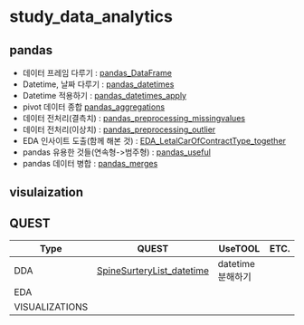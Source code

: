 # study_data_analytics

## pandas
- 데이터 프레임 다루기 : [pandas_DataFrame](https://github.com/skymined/study_data_analytics/blob/main/docs/pandas/02_pandas_DataFrame.ipynb)
- Datetime, 날짜 다루기 : [pandas_datetimes](https://github.com/skymined/study_data_analytics/blob/main/docs/pandas/03_pandas_datetimes.ipynb)
- Datetime 적용하기 : [pandas_datetimes_apply](https://github.com/skymined/study_data_analytics/blob/main/docs/pandas/04_pandas_datetimes_apply.py)
- pivot 데이터 종합 [pandas_aggregations](https://github.com/skymined/study_data_analytics/blob/main/docs/pandas/05_pandas_aggregations.ipynb)
- 데이터 전처리(결측치) : [pandas_preprocessing_missingvalues](https://github.com/skymined/study_data_analytics/blob/main/docs/pandas/07_pandas_preprocessing_missingvalues.ipynb)
- 데이터 전처리(이상치) : [pandas_preprocessing_outlier](https://github.com/skymined/study_data_analytics/blob/main/docs/pandas/08_pandas_preprocessing_outlier.ipynb)
- EDA 인사이트 도출(함께 해본 것) : [EDA_LetalCarOfContractType_together](https://github.com/skymined/study_data_analytics/blob/main/docs/pandas/09_EDA_LetalCarOfContractType_together.ipynb)
- pandas 유용한 것들(연속형->범주형) : [pandas_useful](https://github.com/skymined/study_data_analytics/blob/main/docs/pandas/09_pandas_useful.ipynb)
- pandas 데이터 병합 : [pandas_merges](https://github.com/skymined/study_data_analytics/blob/main/docs/pandas/10_pandas_merges.ipynb)

## visulaization


## QUEST
|Type|QUEST|UseTOOL|ETC.|
|--|--|--|--|
|DDA|[SpineSurteryList_datetime](https://github.com/skymined/study_data_analytics/blob/main/docs/quests/DDA/SpineSurgeryList_datetime.ipynb)|datetime 분해하기 | |
|EDA|
|VISUALIZATIONS|

